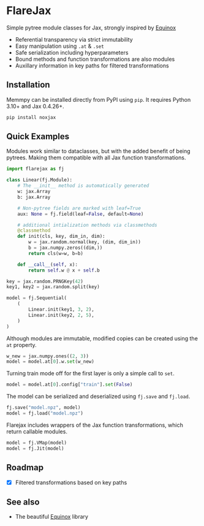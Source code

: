 # FlareJax
Simple pytree module classes for Jax, strongly inspired by [Equinox](https://github.com/patrick-kidger/equinox)
- Referential transparency via strict immutability
- Easy manipulation using `.at` & `.set`
- Safe serialization including hyperparameters
- Bound methods and function transformations are also modules
- Auxillary information in key paths for filtered transformations

## Installation
Memmpy can be installed directly from PyPI using `pip`. It requires Python 3.10+ and Jax 0.4.26+.
```bash
pip install noxjax
```

## Quick Examples
Modules work similar to dataclasses, but with the added benefit of being pytrees. Making them compatible with all Jax function transformations.
```python
import flarejax as fj

class Linear(fj.Module):
    # The __init__ method is automatically generated
    w: jax.Array
    b: jax.Array

    # Non-pytree fields are marked with leaf=True
    aux: None = fj.field(leaf=False, default=None)

    # additional intialization methods via classmethods
    @classmethod
    def init(cls, key, dim_in, dim):
        w = jax.random.normal(key, (dim, dim_in))
        b = jax.numpy.zeros((dim,))
        return cls(w=w, b=b)

    def __call__(self, x):
        return self.w @ x + self.b

key = jax.random.PRNGKey(42)
key1, key2 = jax.random.split(key)

model = fj.Sequential(
    (
        Linear.init(key1, 3, 2),
        Linear.init(key2, 2, 5),
    )
)
```

Although modules are immutable, modified copies can be created using the `at` property.
```python
w_new = jax.numpy.ones((2, 3))
model = model.at[0].w.set(w_new)
```

Turning train mode off for the first layer is only a simple call to `set`.
```python
model = model.at[0].config["train"].set(False)
```

The model can be serialized and deserialized using `fj.save` and `fj.load`.
```python
fj.save("model.npz", model)
model = fj.load("model.npz")
```

Flarejax includes wrappers of the Jax function transformations, which return callable modules.
```python
model = fj.VMap(model)
model = fj.Jit(model)
```

## Roadmap
- [x] Filtered transformations based on key paths


## See also
- The beautiful [Equinox](https://github.com/patrick-kidger/equinox) library